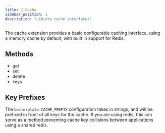 ```yaml
---
title: 🧺 Cache
sidebar_position: 1
description: "Library cache interfaces"
---
```


The cache extension provides a basic configurable caching interface, using a memory cache by default, with built in support for Redis.

## Methods

- get
- set
- delete
- keys

## Key Prefixes

The `boilerplate.CACHE_PREFIX` configuration takes in strings, and will be prefixed in front of all keys for the cache.
If you are using redis, this can serve as a method preventing cache key collisions between applications using a shared redis.
